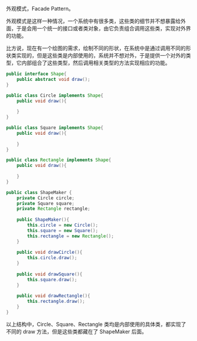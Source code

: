 外观模式，Facade Pattern。

外观模式是这样一种情况，一个系统中有很多类，这些类的细节并不想暴露给外面，于是会用一个统一的接口或者类对象，由它负责组合调用这些类，实现对外界的功能。

比方说，现在有一个绘图的需求，绘制不同的形状，在系统中是通过调用不同的形状类实现的，但是这些类是内部使用的，系统并不想对外，于是提供一个对外的类型，它内部组合了这些类型，然后调用相关类型的方法实现相应的功能。

```java
public interface Shape{
	public abstract void draw();
}

public class Circle implements Shape{
    public void draw(){
        
    }
}

public class Square implements Shape{
    public void draw(){
        
    }
}

public class Rectangle implements Shape{
    public void draw(){
        
    }
}

public class ShapeMaker {
    private Circle circle;
    private Square square;
    private Rectangle rectangle;
    
    public ShapeMaker(){
        this.circle = new Circle();
        this.square = new Square();
        this.rectangle = new Rectangle();
    }
    
    public void drawCircle(){
        this.circle.draw();
    }
    
    public void drawSquare(){
        this.square.draw();
    }
    
    public void drawRectangle(){
        this.rectangle.draw();
    }
}
```

以上结构中，Circle、Square、Rectangle 类均是内部使用的具体类，都实现了不同的 draw 方法，但是这些类都藏在了 ShapeMaker 后面。